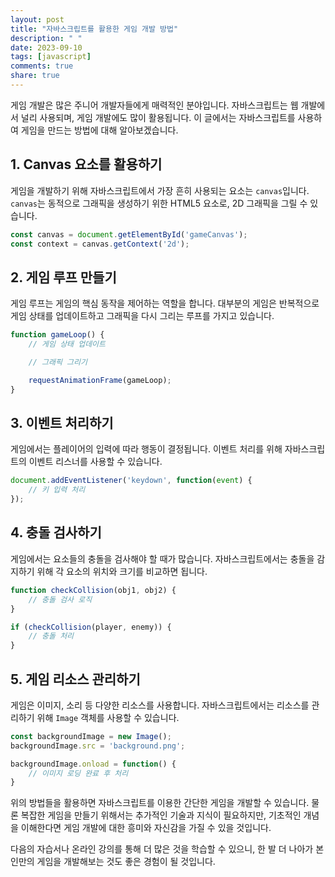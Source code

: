 ```yaml
---
layout: post
title: "자바스크립트를 활용한 게임 개발 방법"
description: " "
date: 2023-09-10
tags: [javascript]
comments: true
share: true
---
```


게임 개발은 많은 주니어 개발자들에게 매력적인 분야입니다. 자바스크립트는 웹 개발에서 널리 사용되며, 게임 개발에도 많이 활용됩니다. 이 글에서는 자바스크립트를 사용하여 게임을 만드는 방법에 대해 알아보겠습니다.

## 1. Canvas 요소를 활용하기

게임을 개발하기 위해 자바스크립트에서 가장 흔히 사용되는 요소는 `canvas`입니다. `canvas`는 동적으로 그래픽을 생성하기 위한 HTML5 요소로, 2D 그래픽을 그릴 수 있습니다. 

```javascript
const canvas = document.getElementById('gameCanvas');
const context = canvas.getContext('2d');
```

## 2. 게임 루프 만들기

게임 루프는 게임의 핵심 동작을 제어하는 역할을 합니다. 대부분의 게임은 반복적으로 게임 상태를 업데이트하고 그래픽을 다시 그리는 루프를 가지고 있습니다.

```javascript
function gameLoop() {
    // 게임 상태 업데이트

    // 그래픽 그리기

    requestAnimationFrame(gameLoop);
}
```

## 3. 이벤트 처리하기

게임에서는 플레이어의 입력에 따라 행동이 결정됩니다. 이벤트 처리를 위해 자바스크립트의 이벤트 리스너를 사용할 수 있습니다.

```javascript
document.addEventListener('keydown', function(event) {
    // 키 입력 처리
});
```

## 4. 충돌 검사하기

게임에서는 요소들의 충돌을 검사해야 할 때가 많습니다. 자바스크립트에서는 충돌을 감지하기 위해 각 요소의 위치와 크기를 비교하면 됩니다.

```javascript
function checkCollision(obj1, obj2) {
    // 충돌 검사 로직
}

if (checkCollision(player, enemy)) {
    // 충돌 처리
}
```

## 5. 게임 리소스 관리하기

게임은 이미지, 소리 등 다양한 리소스를 사용합니다. 자바스크립트에서는 리소스를 관리하기 위해 `Image` 객체를 사용할 수 있습니다.

```javascript
const backgroundImage = new Image();
backgroundImage.src = 'background.png';

backgroundImage.onload = function() {
    // 이미지 로딩 완료 후 처리
}
```

위의 방법들을 활용하면 자바스크립트를 이용한 간단한 게임을 개발할 수 있습니다. 물론 복잡한 게임을 만들기 위해서는 추가적인 기술과 지식이 필요하지만, 기초적인 개념을 이해한다면 게임 개발에 대한 흥미와 자신감을 가질 수 있을 것입니다.

다음의 자습서나 온라인 강의를 통해 더 많은 것을 학습할 수 있으니, 한 발 더 나아가 본인만의 게임을 개발해보는 것도 좋은 경험이 될 것입니다.